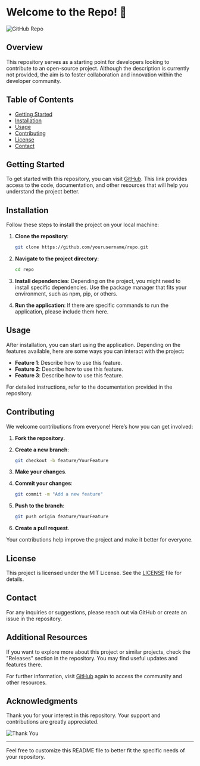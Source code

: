 # Welcome to the Repo! 🚀

![GitHub Repo](https://img.shields.io/badge/GitHub-Repo-blue?style=for-the-badge&logo=github)

## Overview

This repository serves as a starting point for developers looking to contribute to an open-source project. Although the description is currently not provided, the aim is to foster collaboration and innovation within the developer community. 

## Table of Contents

- [Getting Started](#getting-started)
- [Installation](#installation)
- [Usage](#usage)
- [Contributing](#contributing)
- [License](#license)
- [Contact](#contact)

## Getting Started

To get started with this repository, you can visit [GitHub](https://github.com). This link provides access to the code, documentation, and other resources that will help you understand the project better.

## Installation

Follow these steps to install the project on your local machine:

1. **Clone the repository**:
   ```bash
   git clone https://github.com/yourusername/repo.git
   ```

2. **Navigate to the project directory**:
   ```bash
   cd repo
   ```

3. **Install dependencies**:
   Depending on the project, you might need to install specific dependencies. Use the package manager that fits your environment, such as npm, pip, or others.

4. **Run the application**:
   If there are specific commands to run the application, please include them here.

## Usage

After installation, you can start using the application. Depending on the features available, here are some ways you can interact with the project:

- **Feature 1**: Describe how to use this feature.
- **Feature 2**: Describe how to use this feature.
- **Feature 3**: Describe how to use this feature.

For detailed instructions, refer to the documentation provided in the repository.

## Contributing

We welcome contributions from everyone! Here’s how you can get involved:

1. **Fork the repository**.
2. **Create a new branch**:
   ```bash
   git checkout -b feature/YourFeature
   ```

3. **Make your changes**.
4. **Commit your changes**:
   ```bash
   git commit -m "Add a new feature"
   ```

5. **Push to the branch**:
   ```bash
   git push origin feature/YourFeature
   ```

6. **Create a pull request**.

Your contributions help improve the project and make it better for everyone.

## License

This project is licensed under the MIT License. See the [LICENSE](LICENSE) file for details.

## Contact

For any inquiries or suggestions, please reach out via GitHub or create an issue in the repository.

## Additional Resources

If you want to explore more about this project or similar projects, check the "Releases" section in the repository. You may find useful updates and features there.

For further information, visit [GitHub](https://github.com) again to access the community and other resources.

## Acknowledgments

Thank you for your interest in this repository. Your support and contributions are greatly appreciated. 

![Thank You](https://img.shields.io/badge/Thank%20You-For%20Contributing-green?style=for-the-badge)

---

Feel free to customize this README file to better fit the specific needs of your repository.